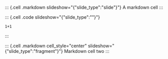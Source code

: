 ::: {.cell .markdown slideshow="{"slide_type":"slide"}"}
A markdown cell
:::

::: {.cell .code slideshow="{"slide_type":""}"}
``` {.python}
1+1
```
:::

::: {.cell .markdown cell_style="center" slideshow="{"slide_type":"fragment"}"}
Markdown cell two
:::
